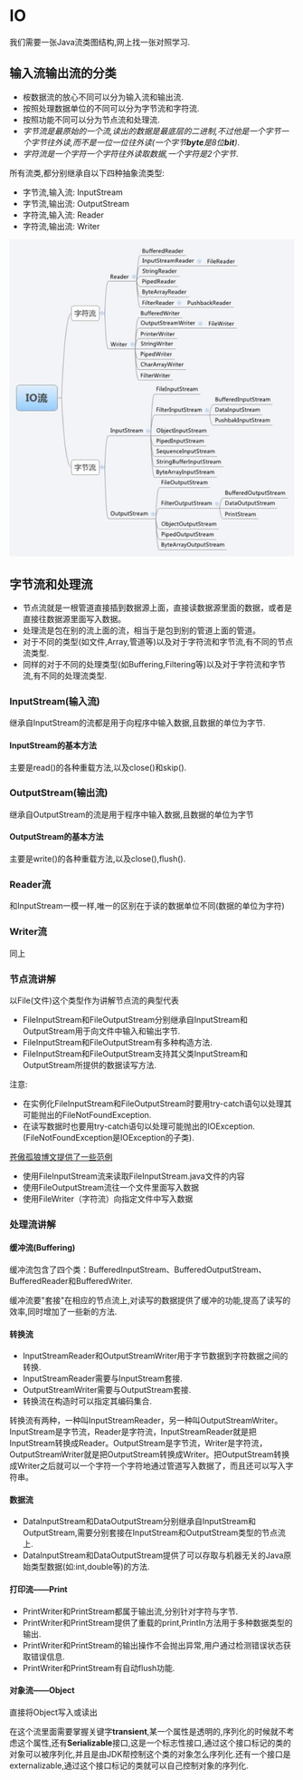 # IO
我们需要一张Java流类图结构,网上找一张对照学习.
## 输入流输出流的分类
* 桉数据流的放心不同可以分为输入流和输出流.
* 按照处理数据单位的不同可以分为字节流和字符流.
* 按照功能不同可以分为节点流和处理流.
* *字节流是最原始的一个流,读出的数据是最底层的二进制,不过他是一个字节一个字节往外读,而不是一位一位往外读(一个字节**byte**是8位**bit**)*.
* *字符流是一个字符一个字符往外读取数据,一个字符是2个字节*.

所有流类,都分别继承自以下四种抽象流类型:
* 字节流,输入流: InputStream
* 字节流,输出流: OutputStream
* 字符流,输入流: Reader
* 字符流,输出流: Writer

![IO](../Image/Java流类图.jpg)
## 字节流和处理流
* 节点流就是一根管道直接插到数据源上面，直接读数据源里面的数据，或者是直接往数据源里面写入数据。
* 处理流是包在别的流上面的流，相当于是包到别的管道上面的管道。
* 对于不同的类型(如文件,Array,管道等)以及对于字符流和字节流,有不同的节点流类型.
* 同样的对于不同的处理类型(如Buffering,Filtering等)以及对于字符流和字节流,有不同的处理流类型.

### InputStream(输入流)
继承自InputStream的流都是用于向程序中输入数据,且数据的单位为字节.
#### InputStream的基本方法
主要是read()的各种重载方法,以及close()和skip().

### OutputStream(输出流)
继承自OutputStream的流是用于程序中输入数据,且数据的单位为字节
#### OutputStream的基本方法
主要是write()的各种重载方法,以及close(),flush().

### Reader流
和InputStream一模一样,唯一的区别在于读的数据单位不同(数据的单位为字符)
### Writer流
同上

### 节点流讲解
以File(文件)这个类型作为讲解节点流的典型代表
* FileInputStream和FileOutputStream分别继承自InputStream和OutputStream用于向文件中输入和输出字节.
* FileInputStream和FileOutputStream有多种构造方法.
* FileInputStream和FileOutputStream支持其父类InputStream和OutputStream所提供的数据读写方法.

注意:
* 在实例化FileInputStream和FileOutputStream时要用try-catch语句以处理其可能抛出的FileNotFoundException.
* 在读写数据时也要用try-catch语句以处理可能抛出的IOException.(FileNotFoundException是IOException的子类).

[苍傲孤狼博文提供了一些范例](http://www.cnblogs.com/xdp-gacl/p/3634409.html)
* 使用FileInputStream流来读取FileInputStream.java文件的内容
* 使用FileOutputStream流往一个文件里面写入数据
* 使用FileWriter（字符流）向指定文件中写入数据

### 处理流讲解
#### 缓冲流(Buffering)
缓冲流包含了四个类：BufferedInputStream、BufferedOutputStream、BufferedReader和BufferedWriter.

缓冲流要"套接"在相应的节点流上,对读写的数据提供了缓冲的功能,提高了读写的效率,同时增加了一些新的方法.

#### 转换流
* InputStreamReader和OutputStreamWriter用于字节数据到字符数据之间的转换.
* InputStreamReader需要与InputStream套接.
* OutputStreamWriter需要与OutputStream套接.
* 转换流在构造时可以指定其编码集合.

转换流有两种，一种叫InputStreamReader，另一种叫OutputStreamWriter。InputStream是字节流，Reader是字符流，InputStreamReader就是把InputStream转换成Reader。OutputStream是字节流，Writer是字符流，OutputStreamWriter就是把OutputStream转换成Writer。把OutputStream转换成Writer之后就可以一个字符一个字符地通过管道写入数据了，而且还可以写入字符串。

#### 数据流
* DataInputStream和DataOutputStream分别继承自InputStream和OutputStream,需要分别套接在InputStream和OutputStream类型的节点流上.
* DataInputStream和DataOutputStream提供了可以存取与机器无关的Java原始类型数据(如:int,double等)的方法.

#### 打印流——Print
* PrintWriter和PrintStream都属于输出流,分别针对字符与字节.
* PrintWriter和PrintStream提供了重载的print,PrintIn方法用于多种数据类型的输出.
* PrintWriter和PrintStream的输出操作不会抛出异常,用户通过检测错误状态获取错误信息.
* PrintWriter和PrintStream有自动flush功能.

#### 对象流——Object
直接将Object写入或读出

在这个流里面需要掌握关键字**transient**,某一个属性是透明的,序列化的时候就不考虑这个属性,还有**Serializable**接口,这是一个标志性接口,通过这个接口标记的类的对象可以被序列化,并且是由JDK帮控制这个类的对象怎么序列化.还有一个接口是externalizable,通过这个接口标记的类就可以自己控制对象的序列化.